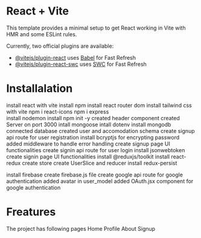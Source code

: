 # React + Vite

This template provides a minimal setup to get React working in Vite with HMR and some ESLint rules.

Currently, two official plugins are available:

- [@vitejs/plugin-react](https://github.com/vitejs/vite-plugin-react/blob/main/packages/plugin-react/README.md) uses [Babel](https://babeljs.io/) for Fast Refresh
- [@vitejs/plugin-react-swc](https://github.com/vitejs/vite-plugin-react-swc) uses [SWC](https://swc.rs/) for Fast Refresh

# Installalation
install react with vite
install npm
install react router dom
install tailwind css with vite
npm i react-icons 
npm i express  
install nodemon
install npm init -y 
created header component
created Server on port 3000
intall mongoose
intall dotenv
install mongodb
connected database
created user and accomodation schema
create signup api route for user registration
install bcryptjs for encrypting password
added middleware to handle error handling
create signup page UI functionalities 
create signin api route for user login
install jsonwebtoken
create signin page UI functionalities 
install @reduxjs/toolkit
install react-redux
create store
create UserSlice and reducer
install redux-persist

install firebase
create firebase.js file
create google api route for google authentication
added avatar in user_model
added OAuth.jsx component for google authentication 


# Freatures
The project has following pages
    Home
    Profile
    About
    Signup



